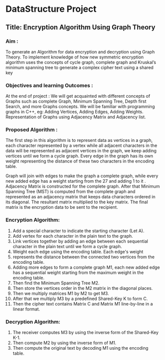 #                    DataStructure Project 

## Title: Encryption Algorithm Using Graph Theory
### Aim :

To generate an Algorithm for data encryption and decryption using Graph Theory.
To implement knowledge of how new symmetric  encryption  algorithm  uses  the  concepts  of cycle  graph,  complete  graph  and Kruskal’s minimum spanning tree to generate a complex cipher text using a shared key 




 
### Objectives and learning Outcomes :
       
At the end of project :
We will get acquainted with different concepts of  Graphs such as complete Graph, Minimum Spanning Tree, Depth first Search, and more Graphs concepts.
We will be familiar with programming graphs in C++,               eg: Adding Vertices, Adding Edges, Adding Weights.
Representation of Graphs using Adjacency Matrix and Adjacency list.



### Proposed Algorithm :

The  first  step  in  this  algorithm  is  to  represent  data  as  vertices  in  a  graph,  each  character represented by a vertex  while  all  adjacent  characters  in the  data  will  be  represented  as adjacent  vertices  in  the  graph,  we  keep adding  vertices  until  we  form  a  cycle  graph.
Every edge in the graph has its own weight representing the distance of these two characters in the encoding  table.

Graph will  join with edges to make the graph a complete  graph,  while  every  new  added edge  has  a weight  starting  from  the  27 and adding 1 to it . Adjacency Matrix  is  constructed  for  the  complete  graph.  After  that  Minimum  Spanning  Tree  (MST)  is computed  from  the  complete  graph  and  represented  as an adjacency matrix  that  keeps  data characters  ordered  in  its  diagonal. The resultant matrix multiplied to the key matrix. The final matrix is the encryption data to be sent to the recipient.

     	   
 
### Encryption Algorithm:
 
1. Add a special character to indicate the starting character (Let A).
2. Add vertex for each character in the plain text to the graph.
3. Link  vertices  together  by  adding  an  edge  between  each  sequential  character  in  the plain text until we form a cycle graph.
4. Weight  each  edge  using  the  encoding  table.  Each  edge's  weight
5. represents  the distance between the connected two vertices from the encoding table.
6. Adding  more  edges  to  form  a  complete  graph  M1,  each  new  added  edge  has  a sequential weight starting from the maximum weight in the encoding table.
7. Then find the Minimum Spanning Tree M2.
8. Then store the vertices order in the M2 matrix in the diagonal places.
9. Then we multiply matrices M1 by M2 to get M3.
10. After that we multiply M3 by a predefined Shared-Key K to form C.
11. Then the cipher text contains Matrix C and Matrix M1 line-by-line in a linear format.
 
### Decryption Algorithm:
 
1. The receiver computes M3 by using the inverse form of the Shared-Key K-1.
2. Then compute M2 by using the inverse form of M1.
3. Then compute the original text by decoding M1 using the encoding table.

